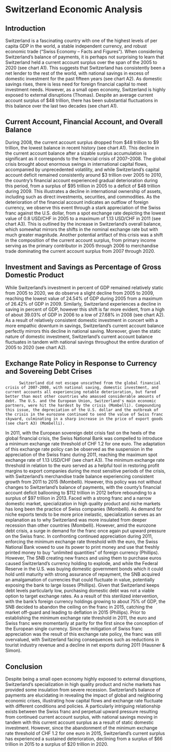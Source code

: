 # Switzerland Economic Analysis
## Introduction
Switzerland is a fascinating country with one of the highest levels of per capita GDP in the world, a stable independent currency, and robust economic trade (“Swiss Economy – Facts and Figures”). When considering Switzerland’s balance of payments, it is perhaps not surprising to learn that Switzerland held a current account surplus over the span of the 2005 to 2020 (see chart A1). This suggests that Switzerland has consistently been a net lender to the rest of the world, with national savings in excess of domestic investment for the past fifteen years (see chart A2). As domestic savings rises, there is less need for foreign financial capital to meet investment needs. However, as a small open economy, Switzerland is highly exposed to external disruptions (Thomas). Despite an average current account surplus of $48 trillion, there has been substantial fluctuations in this balance over the last two decades (see chart A1).
## Current Account, Financial Account, and Overall Balance
During 2008, the current account surplus dropped from $48 trillion to $9 trillion, the lowest balance in recent history (see chart A1). This decline in the current account balance after a sizable surplus accumulation is significant as it corresponds to the financial crisis of 2007–2008. The global crisis brought about enormous swings in international capital flows, accompanied by unprecedented volatility, and while Switzerland’s capital account deficit remained consistently around $3 trillion over 2005 to 2010, the country’s financial account experienced gradual deterioration during this period, from a surplus of $95 trillion in 2005 to a deficit of $48 trillion during 2009. This illustrates a decline in international ownership of assets, including such as direct investments, securities, and commodities. As the deterioration of the financial account indicates an outflow of foreign currency, we observe this event through a stark appreciation of the Swiss franc against the U.S. dollar, from a spot exchange rate depicting the lowest value of 0.8 USD/CHF in 2005 to a maximum of 1.13 USD/CHF in 2011 (see chart A3). This is outlined by the increase in Switzerland’s overall balance, which somewhat mirrors the shifts in the nominal exchange rate but with much greater magnitude. Another potential artifact of this crisis was a shift in the composition of the current account surplus, from primary income serving as the primary contributor in 2005 through 2006 to merchandise trade dominating the current account surplus from 2007 through 2020.
## Investment and Savings as Percentage of Gross Domestic Product
While Switzerland’s investment in percent of GDP remained relatively static from 2005 to 2020, we do observe a slight decline from 2005 to 2009, reaching the lowest value of 24.54% of GDP during 2005 from a maximum of 26.42% of GDP in 2009. Similarly, Switzerland experiences a decline in saving in percent of GDP, however this shift is far more evident, from a high of about 39.03% of GDP in 2006 to a low of 27.68% in 2008 (see chart A2). As a result of relatively consistent domestic investment in concert with a more empathic downturn in savings, Switzerland’s current account balance perfectly mirrors this decline in national saving. Moreover, given the static nature of domestic investment, Switzerland’s current account balance fluctuates in tandem with national savings throughout the entire duration of 2005 to 2020 (see chart A2).
## Exchange Rate Policy in Response to Currency and Sovereing Debt Crises        	
          Switzerland did not escape unscathed from the global financial crisis of 2007-2008, with national saving, domestic investment, and current accounts all experiencing notable deterioration, but fared better than most other countries who amassed considerable amounts of debt. The U.S. and the European Union, Switzerland's main economic partners, were hit the hardest by the crisis (Mombelli). Compounding this issue, the depreciation of the U.S. dollar and the outbreak of the crisis in the eurozone continued to send the value of Swiss franc skyward, culminating in a sharp increase in the price of export goods (see chart A3) (Mombelli).
In 2011, with the European sovereign debt crisis fast on the heels of the global financial crisis, the Swiss National Bank was compelled to introduce a minimum exchange rate threshold of CHF 1.2 for one euro. The adaptation of this exchange rate policy can be observed as the suspension in the appreciation of the Swiss franc during 2011, reaching the maximum spot exchange rate of 1.13 USD/CHF (see chart A3). The minimum exchange rate threshold in relation to the euro served as a helpful tool in restoring profit margins to export companies during the most sensitive periods of the crisis, with Switzerland’s merchandise trade balance experiencing consistent growth from 2011 to 2015 (Mombelli). However, this policy was not without changes to Switzerland’s balance of payments, with the county’s financial account deficit ballooning to $112 trillion in 2012 before rebounding to a surplus of $97 trillion in 2013. Faced with a strong franc and a narrow domestic market, specialization in high quality product and niche markets has long been the practice of Swiss companies (Mombelli). As demand for niche exports tends to be more price inelastic, specialization serves as an explanation as to why Switzerland was more insulated from deeper recession than other countries (Mombelli).
However, amid the eurozone debt crisis, a surge in demand for the franc once again put upward pressure on the Swiss franc. In confronting continued appreciation during 2011, enforcing the minimum exchange rate threshold with the euro, the Swiss National Bank vowed to use its power to print money and use that freshly printed money to buy “unlimited quantities” of foreign currency (Phillips). However, The SNB creating new francs and using them to purchase euros caused Switzerland’s currency holding to explode, and while the Federal Reserve in the U.S. was buying domestic government bonds which it could hold until maturity with strong assurance of repayment, the SNB acquired an amalgamation of currencies that could fluctuate in value, potentially exposing the bank to large losses (Phillips). Given that Switzerland keeps debt levels particularly low, purchasing domestic debt was not a viable option to target exchange rates. As a result of this sterilized intervention, with the bank’s foreign currency holdings growing to about 75% of GDP, the SNB decided to abandon the ceiling on the franc in 2015, catching the market off-guard and leading to deflation in 2015 (Phillips). Prior to establishing the minimum exchange rate threshold in 2011, the euro and Swiss franc were momentarily at parity for the first since the conception of the European single currency. Since the mitigation of Swiss franc appreciation was the result of this exchange rate policy, the franc was still overvalued, with Switzerland facing consequences such as reductions in tourist industry revenue and a decline in net exports during 2011 (Hausner & Simon).
## Conclusion
Despite being a small open economy highly exposed to external disruptions, Switzerland’s specialization in high quality product and niche markets has provided some insulation from severe recession. Switzerland’s balance of payments are elucidating in revealing the impact of global and neighboring economic crises, illustrating how capital flows and exchange rate fluctuate with different conditions and policies. A particularly intriguing relationship exists between the Swiss franc and perpetual upward pressure resulting from continued current account surplus, with national savings moving in tandem with this current account surplus as a result of static domestic investment. However, since the abandonment of the  minimum exchange rate threshold of CHF 1.2 for one euro in 2015, Switzerland’s current surplus has experienced a sustained deterioration, declining from a surplus of $66 trillion in 2015 to a surplus of $20 trillion in 2020.
